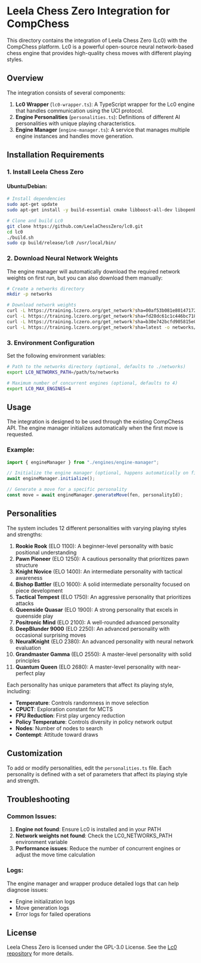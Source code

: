 # Leela Chess Zero Integration for CompChess

This directory contains the integration of Leela Chess Zero (Lc0) with the CompChess platform. Lc0 is a powerful open-source neural network-based chess engine that provides high-quality chess moves with different playing styles.

## Overview

The integration consists of several components:

1. **Lc0 Wrapper** (`lc0-wrapper.ts`): A TypeScript wrapper for the Lc0 engine that handles communication using the UCI protocol.
2. **Engine Personalities** (`personalities.ts`): Definitions of different AI personalities with unique playing characteristics.
3. **Engine Manager** (`engine-manager.ts`): A service that manages multiple engine instances and handles move generation.

## Installation Requirements

### 1. Install Leela Chess Zero

#### Ubuntu/Debian:

```bash
# Install dependencies
sudo apt-get update
sudo apt-get install -y build-essential cmake libboost-all-dev libopenblas-dev opencl-headers ocl-icd-opencl-dev

# Clone and build Lc0
git clone https://github.com/LeelaChessZero/lc0.git
cd lc0
./build.sh
sudo cp build/release/lc0 /usr/local/bin/
```

### 2. Download Neural Network Weights

The engine manager will automatically download the required network weights on first run, but you can also download them manually:

```bash
# Create a networks directory
mkdir -p networks

# Download network weights
curl -L https://training.lczero.org/get_network?sha=00af53b081e80147172e6f281c01daf5290b4d67b0013027d582aed7d7bc29ff -o networks/beginner.pb.gz
curl -L https://training.lczero.org/get_network?sha=fd28dc61c1c446bc718db6bd9e1d3e1f33a7925c1da56091e60c93af9563f9b7 -o networks/intermediate.pb.gz
curl -L https://training.lczero.org/get_network?sha=b30e742bcfd905815e0e7dbd4e1bafb41ade748f85d006b8e28758f1a3107ae3 -o networks/advanced.pb.gz
curl -L https://training.lczero.org/get_network?sha=latest -o networks/best.pb.gz
```

### 3. Environment Configuration

Set the following environment variables:

```bash
# Path to the networks directory (optional, defaults to ./networks)
export LC0_NETWORKS_PATH=/path/to/networks

# Maximum number of concurrent engines (optional, defaults to 4)
export LC0_MAX_ENGINES=4
```

## Usage

The integration is designed to be used through the existing CompChess API. The engine manager initializes automatically when the first move is requested.

### Example:

```typescript
import { engineManager } from "./engines/engine-manager";

// Initialize the engine manager (optional, happens automatically on first use)
await engineManager.initialize();

// Generate a move for a specific personality
const move = await engineManager.generateMove(fen, personalityId);
```

## Personalities

The system includes 12 different personalities with varying playing styles and strengths:

1. **Rookie Rook** (ELO 1100): A beginner-level personality with basic positional understanding
2. **Pawn Pioneer** (ELO 1250): A cautious personality that prioritizes pawn structure
3. **Knight Novice** (ELO 1400): An intermediate personality with tactical awareness
4. **Bishop Battler** (ELO 1600): A solid intermediate personality focused on piece development
5. **Tactical Tempest** (ELO 1750): An aggressive personality that prioritizes attacks
6. **Queenside Quasar** (ELO 1900): A strong personality that excels in queenside play
7. **Positronic Mind** (ELO 2100): A well-rounded advanced personality
8. **DeepBlunder 9000** (ELO 2250): An advanced personality with occasional surprising moves
9. **NeuralKnight** (ELO 2380): An advanced personality with neural network evaluation
10. **Grandmaster Gamma** (ELO 2550): A master-level personality with solid principles
11. **Quantum Queen** (ELO 2680): A master-level personality with near-perfect play

Each personality has unique parameters that affect its playing style, including:

-   **Temperature**: Controls randomness in move selection
-   **CPUCT**: Exploration constant for MCTS
-   **FPU Reduction**: First play urgency reduction
-   **Policy Temperature**: Controls diversity in policy network output
-   **Nodes**: Number of nodes to search
-   **Contempt**: Attitude toward draws

## Customization

To add or modify personalities, edit the `personalities.ts` file. Each personality is defined with a set of parameters that affect its playing style and strength.

## Troubleshooting

### Common Issues:

1. **Engine not found**: Ensure Lc0 is installed and in your PATH
2. **Network weights not found**: Check the LC0_NETWORKS_PATH environment variable
3. **Performance issues**: Reduce the number of concurrent engines or adjust the move time calculation

### Logs:

The engine manager and wrapper produce detailed logs that can help diagnose issues:

-   Engine initialization logs
-   Move generation logs
-   Error logs for failed operations

## License

Leela Chess Zero is licensed under the GPL-3.0 License. See the [Lc0 repository](https://github.com/LeelaChessZero/lc0) for more details.
